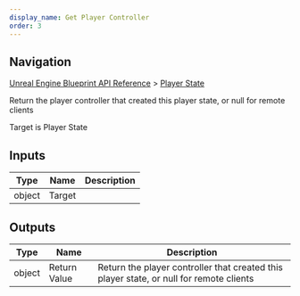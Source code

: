 ```yaml
---
display_name: Get Player Controller
order: 3
---
```

## Navigation

[Unreal Engine Blueprint API Reference](https://dev.epicgames.com/documentation/en-us/unreal-engine/BlueprintAPI) > [Player State](https://dev.epicgames.com/documentation/en-us/unreal-engine/BlueprintAPI/PlayerState)

Return the player controller that created this player state, or null for remote clients

Target is Player State

## Inputs

| Type | Name | Description |
| --- | --- | --- |
| object | Target |  |

## Outputs

| Type | Name | Description |
| --- | --- | --- |
| object | Return Value | Return the player controller that created this player state, or null for remote clients |
